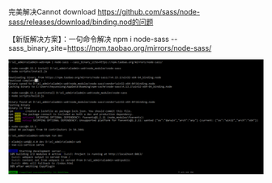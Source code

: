 完美解决Cannot download https://github.com/sass/node-sass/releases/download/binding.nod的问题

【新版解决方案】：一句命令解决 npm i node-sass --sass_binary_site=https://npm.taobao.org/mirrors/node-sass/

![](_assets/npm%20节点下载问题/image-npm%20节点下载问题-20221017-152138824.png)

